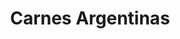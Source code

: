 ---
title: "Carnes Argentinas"
url: /neuquen/carnes-argentinas-eugenio-perticone/
shop: Metzgerei
---